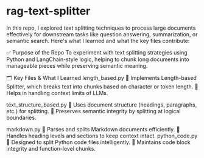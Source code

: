 # rag-text-splitter
 In this repo, I explored text splitting techniques to process large documents effectively for downstream tasks like question answering, summarization, or semantic search. Here's what I learned and what the key files contribute:


✅ Purpose of the Repo
To experiment with text splitting strategies using Python and LangChain-style logic, helping to chunk long documents into manageable pieces while preserving semantic meaning.

🗂️ Key Files & What I Learned
length_based.py
🔹 Implements Length-based Splitter, which breaks text into chunks based on character or token length.
🔹 Helps in handling context limits of LLMs.

text_structure_based.py
🔹 Uses document structure (headings, paragraphs, etc.) for splitting.
🔹 Preserves semantic integrity by splitting at logical boundaries.

markdown.py
🔹 Parses and splits Markdown documents efficiently.
🔹 Handles heading levels and sections to keep context intact.
python_code.py
🔹 Designed to split Python code files intelligently.
🔹 Maintains code block integrity and function-level chunks.
